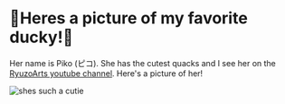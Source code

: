 # 🦆Heres a picture of my favorite ducky!🦆

Her name is Piko (ピコ). She has the cutest quacks and I see her on the [RyuzoArts youtube channel](https://www.youtube.com/ryuzoarts).
Here's a picture of her!

![shes such a cutie](https://i.imgur.com/TK8LqLj.jpg)
